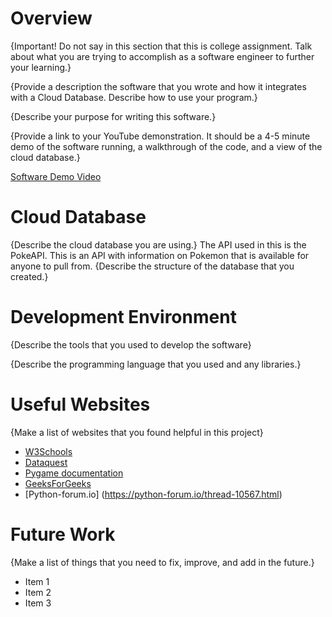 # Overview

{Important!  Do not say in this section that this is college assignment.  Talk about what you are trying to accomplish as a software engineer to further your learning.}

{Provide a description the software that you wrote and how it integrates with a Cloud Database.  Describe how to use your program.}

{Describe your purpose for writing this software.}

{Provide a link to your YouTube demonstration.  It should be a 4-5 minute demo of the software running, a walkthrough of the code, and a view of the cloud database.}

[Software Demo Video](http://youtube.link.goes.here)

# Cloud Database

{Describe the cloud database you are using.}
The API used in this is the PokeAPI. This is an API with information on Pokemon
that is available for anyone to pull from.
{Describe the structure of the database that you created.}

# Development Environment

{Describe the tools that you used to develop the software}

{Describe the programming language that you used and any libraries.}

# Useful Websites

{Make a list of websites that you found helpful in this project}
* [W3Schools](https://www.w3schools.com/python/)
* [Dataquest](https://www.dataquest.io/blog/python-api-tutorial/)
* [Pygame documentation](https://www.pygame.org/docs/)
* [GeeksForGeeks](https://www.geeksforgeeks.org/how-to-make-a-pygame-window/)
* [Python-forum.io] (https://python-forum.io/thread-10567.html)

# Future Work

{Make a list of things that you need to fix, improve, and add in the future.}
* Item 1
* Item 2
* Item 3